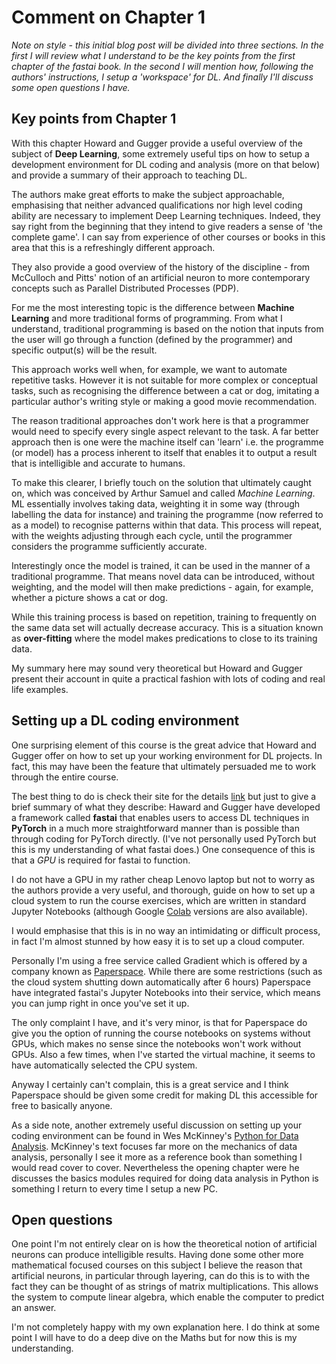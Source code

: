 # Comment on Chapter 1

*Note on style - this initial blog post will be divided into three sections. In the first I will review what I understand to be the key points from the first chapter of the fastai book. In the second I will mention how, following the authors' instructions, I setup a 'workspace' for DL. And finally I'll discuss some open questions I have.*

## Key points from Chapter 1

With this chapter Howard and Gugger provide a useful overview of the subject of **Deep Learning**, some extremely useful tips on how to setup a development environment for DL coding and analysis (more on that below) and provide a summary of their approach to teaching DL.

The authors make great efforts to make the subject approachable, emphasising that neither advanced qualifications nor high level coding ability are necessary to implement Deep Learning techniques. Indeed, they say right from the beginning that they intend to give readers a sense of 'the complete game'. I can say from experience of other courses or books in this area that this is a refreshingly different approach.

They also provide a good overview of the history of the discipline - from McCulloch and Pitts' notion of an artificial neuron to more contemporary concepts such as Parallel Distributed Processes (PDP).

For me the most interesting topic is the difference between **Machine Learning** and more traditional forms of programming. From what I understand, traditional programming is based on the notion that inputs from the user will go through a function (defined by the programmer) and specific output(s) will be the result.

This approach works well when, for example, we want to automate repetitive tasks. However it is not suitable for more complex or conceptual tasks, such as recognising the difference between a cat or dog, imitating a particular author's writing style or making a good movie recommendation.

The reason traditional approaches don't work here is that a programmer would need to specify every single aspect relevant to the task. A far better approach then is one were the machine itself can 'learn' i.e. the programme (or model) has a process inherent to itself that enables it to output a result that is intelligible and accurate to humans.

To make this clearer, I briefly touch on the solution that ultimately caught on, which was conceived by Arthur Samuel and called *Machine Learning*. ML essentially involves taking data, weighting it in some way (through labelling the data for instance) and training the programme (now referred to as a model) to recognise patterns within that data. This process will repeat, with the weights adjusting through each cycle, until the programmer considers the programme sufficiently accurate.

Interestingly once the model is trained, it can be used in the manner of a traditional programme. That means novel data can be introduced, without weighting, and the model will then make predictions - again, for example, whether a picture shows a cat or dog.

While this training process is based on repetition, training to frequently on the same data set will actually decrease accuracy. This is a situation known as **over-fitting** where the model makes predications to close to its training data.

My summary here may sound very theoretical but Howard and Gugger present their account in quite a practical fashion with lots of coding and real life examples.

## Setting up a DL coding environment

One surprising element of this course is the great advice that Howard and Gugger offer on how to set up your working environment for DL projects. In fact, this may have been the feature that ultimately persuaded me to work through the entire course.

The best thing to do is check their site for the details [link](https://course.fast.ai/) but just to give a brief summary of what they describe: Haward and Gugger have developed a framework called **fastai** that enables users to access DL techniques in **PyTorch** in a much more straightforward manner than is possible than through coding for PyTorch directly. (I've not personally used PyTorch but this is my understanding of what fastai does.) One consequence of this is that a *GPU* is required for fastai to function.

I do not have a GPU in my rather cheap Lenovo laptop but not to worry as the authors provide a very useful, and thorough, guide on how to set up a cloud system to run the course exercises, which are written in standard Jupyter Notebooks (although Google [Colab](https://colab.research.google.com/) versions are also available).

I would emphasise that this is in no way an intimidating or difficult process, in fact I'm almost stunned by how easy it is to set up a cloud computer.

Personally I'm using a free service called Gradient which is offered by a company known as [Paperspace](https://www.paperspace.com/). While there are some restrictions (such as the cloud system shutting down automatically after 6 hours) Paperspace have integrated fastai's Jupyter Notebooks into their service, which means you can jump right in once you've set it up. 

The only complaint I have, and it's very minor, is that for Paperspace do give you the option of running the course notebooks on systems without GPUs, which makes no sense since the notebooks won't work without GPUs. Also a few times, when I've started the virtual machine, it seems to have automatically selected the CPU system.

Anyway I certainly can't complain, this is a great service and I think Paperspace should be given some credit for making DL this accessible for free to basically anyone.

As a side note, another extremely useful discussion on setting up your coding environment can be found in Wes McKinney's [Python for Data Analysis](https://wesmckinney.com/pages/book.html). McKinney's text focuses far more on the mechanics of data analysis, personally I see it more as a reference book than something I would read cover to cover. Nevertheless the opening chapter were he discusses the basics modules required for doing data analysis in Python is something I return to every time I setup a new PC.

## Open questions

One point I'm not entirely clear on is how the theoretical notion of artificial neurons can produce intelligible results. Having done some other more mathematical focused courses on this subject I believe the reason that artificial neurons, in particular through layering, can do this is to with the fact they can be thought of as strings of matrix multiplications. This allows the system to compute linear algebra, which enable the computer to predict an answer.

I'm not completely happy with my own explanation here. I do think at some point I will have to do a deep dive on the Maths but for now this is my understanding.